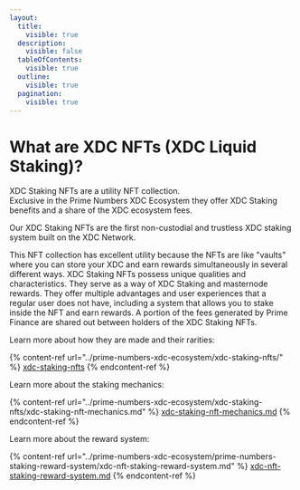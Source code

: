 ```yaml
---
layout:
  title:
    visible: true
  description:
    visible: false
  tableOfContents:
    visible: true
  outline:
    visible: true
  pagination:
    visible: true
---
```


# What are XDC NFTs (XDC Liquid Staking)?

XDC Staking NFTs are a utility NFT collection.\
Exclusive in the Prime Numbers XDC Ecosystem they offer XDC Staking benefits and a share of the XDC ecosystem fees.

Our XDC Staking NFTs are the first non-custodial and trustless XDC staking system built on the XDC Network.

This NFT collection has excellent utility because the NFTs are like "vaults" where you can store your XDC and earn rewards simultaneously in several different ways. XDC Staking NFTs possess unique qualities and characteristics. They serve as a way of XDC Staking and masternode rewards. They offer multiple advantages and user experiences that a regular user does not have, including a system that allows you to stake inside the NFT and earn rewards. A portion of the fees generated by Prime Finance are shared out between holders of the XDC Staking NFTs.&#x20;

Learn more about how they are made and their rarities:

{% content-ref url="../prime-numbers-xdc-ecosystem/xdc-staking-nfts/" %}
[xdc-staking-nfts](../prime-numbers-xdc-ecosystem/xdc-staking-nfts/)
{% endcontent-ref %}

Learn more about the staking mechanics:

{% content-ref url="../prime-numbers-xdc-ecosystem/xdc-staking-nfts/xdc-staking-nft-mechanics.md" %}
[xdc-staking-nft-mechanics.md](../prime-numbers-xdc-ecosystem/xdc-staking-nfts/xdc-staking-nft-mechanics.md)
{% endcontent-ref %}

Learn more about the reward system:

{% content-ref url="../prime-numbers-xdc-ecosystem/prime-numbers-staking-reward-system/xdc-nft-staking-reward-system.md" %}
[xdc-nft-staking-reward-system.md](../prime-numbers-xdc-ecosystem/prime-numbers-staking-reward-system/xdc-nft-staking-reward-system.md)
{% endcontent-ref %}
